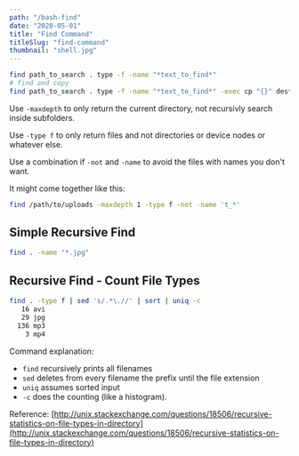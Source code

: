 ```yaml
---
path: "/bash-find"
date: "2020-05-01"
title: "Find Command"
titleSlug: "find-command"
thumbnail: "shell.jpg"
---
```


```bash
find path_to_search . type -f -name "*text_to_find*"
# find and copy
find path_to_search . type -f -name "*text_to_find*" -exec cp "{}" destination_path \;
```

Use `-maxdepth` to only return the current directory, not recursivly search inside subfolders.

Use `-type f` to only return files and not directories or device nodes or whatever else.

Use a combination if `-not` and `-name` to avoid the files with names you don't want.

It might come together like this:

```bash
find /path/to/uploads -maxdepth 1 -type f -not -name 't_*'
```

## Simple Recursive Find

```bash
find . -name "*.jpg"
```

## Recursive Find - Count File Types

```bash
find . -type f | sed 's/.*\.//' | sort | uniq -c
   16 avi
   29 jpg
  136 mp3
    3 mp4
```

Command explanation:

* `find` recursively prints all filenames
* `sed` deletes from every filename the prefix until the file extension
* `uniq` assumes sorted input
* `-c` does the counting (like a histogram).

Reference: [http://unix.stackexchange.com/questions/18506/recursive-statistics-on-file-types-in-directory](http://unix.stackexchange.com/questions/18506/recursive-statistics-on-file-types-in-directory)
